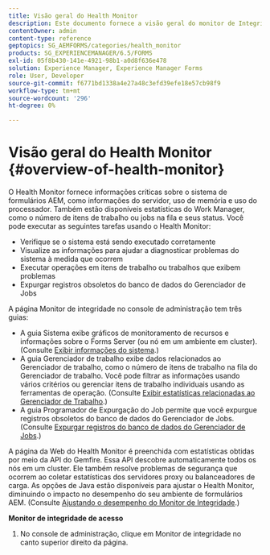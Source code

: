 ```yaml
---
title: Visão geral do Health Monitor
description: Este documento fornece a visão geral do monitor de Integridade e detalhes sobre como acessá-lo.
contentOwner: admin
content-type: reference
geptopics: SG_AEMFORMS/categories/health_monitor
products: SG_EXPERIENCEMANAGER/6.5/FORMS
exl-id: 05f8b430-141e-4921-98b1-a0d8f636e478
solution: Experience Manager, Experience Manager Forms
role: User, Developer
source-git-commit: f6771bd1338a4e27a48c3efd39efe18e57cb98f9
workflow-type: tm+mt
source-wordcount: '296'
ht-degree: 0%

---
```


# Visão geral do Health Monitor {#overview-of-health-monitor}

O Health Monitor fornece informações críticas sobre o sistema de formulários AEM, como informações do servidor, uso de memória e uso do processador. Também estão disponíveis estatísticas do Work Manager, como o número de itens de trabalho ou jobs na fila e seus status. Você pode executar as seguintes tarefas usando o Health Monitor:

* Verifique se o sistema está sendo executado corretamente
* Visualize as informações para ajudar a diagnosticar problemas do sistema à medida que ocorrem
* Executar operações em itens de trabalho ou trabalhos que exibem problemas
* Expurgar registros obsoletos do banco de dados do Gerenciador de Jobs

A página Monitor de integridade no console de administração tem três guias:

* A guia Sistema exibe gráficos de monitoramento de recursos e informações sobre o Forms Server (ou nó em um ambiente em cluster). (Consulte [Exibir informações do sistema](/help/forms/using/admin-help/view-system-information.md#view-system-information).)
* A guia Gerenciador de trabalho exibe dados relacionados ao Gerenciador de trabalho, como o número de itens de trabalho na fila do Gerenciador de trabalho. Você pode filtrar as informações usando vários critérios ou gerenciar itens de trabalho individuais usando as ferramentas de operação. (Consulte [Exibir estatísticas relacionadas ao Gerenciador de Trabalho](/help/forms/using/admin-help/view-statistics-related-manager.md#view-statistics-related-to-work-manager).)
* A guia Programador de Expurgação do Job permite que você expurgue registros obsoletos do banco de dados do Gerenciador de Jobs. (Consulte [Expurgar registros do banco de dados do Gerenciador de Jobs](/help/forms/using/admin-help/purge-records-job-manager-database.md#purge-records-from-the-job-manager-database).)

A página da Web do Health Monitor é preenchida com estatísticas obtidas por meio da API do Gemfire. Essa API descobre automaticamente todos os nós em um cluster. Ele também resolve problemas de segurança que ocorrem ao coletar estatísticas dos servidores proxy ou balanceadores de carga. As opções de Java estão disponíveis para ajustar o Health Monitor, diminuindo o impacto no desempenho do seu ambiente de formulários AEM. (Consulte [Ajustando o desempenho do Monitor de Integridade](/help/forms/using/admin-help/fine-tuning-health-monitor-performance.md#fine-tuning-health-monitor-performance).)

**Monitor de integridade de acesso**

1. No console de administração, clique em Monitor de integridade no canto superior direito da página.
